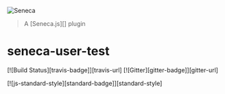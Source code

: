 ![Seneca](http://senecajs.org/files/assets/seneca-logo.png)
> A [Seneca.js][] plugin

# seneca-user-test

[![Build Status][travis-badge]][travis-url]
[![Gitter][gitter-badge]][gitter-url]

[![js-standard-style][standard-badge]][standard-style]


